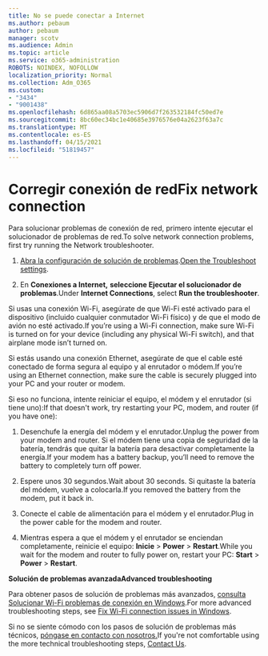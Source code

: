 ```yaml
---
title: No se puede conectar a Internet
ms.author: pebaum
author: pebaum
manager: scotv
ms.audience: Admin
ms.topic: article
ms.service: o365-administration
ROBOTS: NOINDEX, NOFOLLOW
localization_priority: Normal
ms.collection: Adm_O365
ms.custom:
- "3434"
- "9001438"
ms.openlocfilehash: 6d865aa08a5703ec5906d7f263532184fc50ed7e
ms.sourcegitcommit: 8bc60ec34bc1e40685e3976576e04a2623f63a7c
ms.translationtype: MT
ms.contentlocale: es-ES
ms.lasthandoff: 04/15/2021
ms.locfileid: "51819457"
---
```

# <a name="fix-network-connection"></a><span data-ttu-id="45e4c-102">Corregir conexión de red</span><span class="sxs-lookup"><span data-stu-id="45e4c-102">Fix network connection</span></span>

<span data-ttu-id="45e4c-103">Para solucionar problemas de conexión de red, primero intente ejecutar el solucionador de problemas de red.</span><span class="sxs-lookup"><span data-stu-id="45e4c-103">To solve network connection problems, first try running the Network troubleshooter.</span></span> 

1. <span data-ttu-id="45e4c-104">[Abra la configuración de solución de problemas](ms-settings:troubleshoot).</span><span class="sxs-lookup"><span data-stu-id="45e4c-104">[Open the Troubleshoot settings](ms-settings:troubleshoot).</span></span>

2. <span data-ttu-id="45e4c-105">En **Conexiones a Internet,** **seleccione Ejecutar el solucionador de problemas**.</span><span class="sxs-lookup"><span data-stu-id="45e4c-105">Under **Internet Connections**, select **Run the troubleshooter**.</span></span>

<span data-ttu-id="45e4c-106">Si usas una conexión Wi-Fi, asegúrate de que Wi-Fi esté activado para el dispositivo (incluido cualquier conmutador Wi-Fi físico) y de que el modo de avión no esté activado.</span><span class="sxs-lookup"><span data-stu-id="45e4c-106">If you’re using a Wi-Fi connection, make sure Wi-Fi is turned on for your device (including any physical Wi-Fi switch), and that airplane mode isn’t turned on.</span></span>

<span data-ttu-id="45e4c-107">Si estás usando una conexión Ethernet, asegúrate de que el cable esté conectado de forma segura al equipo y al enrutador o módem.</span><span class="sxs-lookup"><span data-stu-id="45e4c-107">If you’re using an Ethernet connection, make sure the cable is securely plugged into your PC and your router or modem.</span></span>

<span data-ttu-id="45e4c-108">Si eso no funciona, intente reiniciar el equipo, el módem y el enrutador (si tiene uno):</span><span class="sxs-lookup"><span data-stu-id="45e4c-108">If that doesn't work, try restarting your PC, modem, and router (if you have one):</span></span>

1. <span data-ttu-id="45e4c-109">Desenchufe la energía del módem y el enrutador.</span><span class="sxs-lookup"><span data-stu-id="45e4c-109">Unplug the power from your modem and router.</span></span> <span data-ttu-id="45e4c-110">Si el módem tiene una copia de seguridad de la batería, tendrás que quitar la batería para desactivar completamente la energía.</span><span class="sxs-lookup"><span data-stu-id="45e4c-110">If your modem has a battery backup, you’ll need to remove the battery to completely turn off power.</span></span>

2. <span data-ttu-id="45e4c-111">Espere unos 30 segundos.</span><span class="sxs-lookup"><span data-stu-id="45e4c-111">Wait about 30 seconds.</span></span> <span data-ttu-id="45e4c-112">Si quitaste la batería del módem, vuelve a colocarla.</span><span class="sxs-lookup"><span data-stu-id="45e4c-112">If you removed the battery from the modem, put it back in.</span></span>

3. <span data-ttu-id="45e4c-113">Conecte el cable de alimentación para el módem y el enrutador.</span><span class="sxs-lookup"><span data-stu-id="45e4c-113">Plug in the power cable for the modem and router.</span></span>

4. <span data-ttu-id="45e4c-114">Mientras espera a que el módem y el enrutador se enciendan completamente, reinicie el equipo: **Inicie**  >  **Power**  >  **Restart**.</span><span class="sxs-lookup"><span data-stu-id="45e4c-114">While you wait for the modem and router to fully power on, restart your PC: **Start** > **Power** > **Restart**.</span></span>

<span data-ttu-id="45e4c-115">**Solución de problemas avanzada**</span><span class="sxs-lookup"><span data-stu-id="45e4c-115">**Advanced troubleshooting**</span></span>

<span data-ttu-id="45e4c-116">Para obtener pasos de solución de problemas más avanzados, [consulta Solucionar Wi-Fi problemas de conexión en Windows](https://support.microsoft.com/help/10741?ocid=SMC10741%2F).</span><span class="sxs-lookup"><span data-stu-id="45e4c-116">For more advanced troubleshooting steps, see [Fix Wi-Fi connection issues in Windows](https://support.microsoft.com/help/10741?ocid=SMC10741%2F).</span></span> 

<span data-ttu-id="45e4c-117">Si no se siente cómodo con los pasos de solución de problemas más técnicos, [póngase en contacto con nosotros.](https://support.microsoft.com/contactus)</span><span class="sxs-lookup"><span data-stu-id="45e4c-117">If you're not comfortable using the more technical troubleshooting steps, [Contact Us](https://support.microsoft.com/contactus).</span></span>
